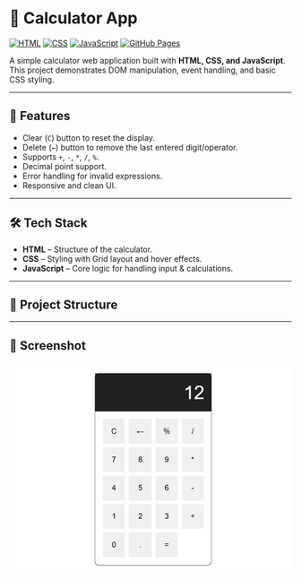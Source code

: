 # 🧮 Calculator App

[![HTML](https://img.shields.io/badge/HTML-5-orange)](https://developer.mozilla.org/en-US/docs/Web/HTML)
[![CSS](https://img.shields.io/badge/CSS-3-blue)](https://developer.mozilla.org/en-US/docs/Web/CSS)
[![JavaScript](https://img.shields.io/badge/JavaScript-ES6-yellow)](https://developer.mozilla.org/en-US/docs/Web/JavaScript)
[![GitHub Pages](https://img.shields.io/badge/Live-Demo-brightgreen)](https://your-username.github.io/calculator-app/)

A simple calculator web application built with **HTML, CSS, and JavaScript**.  
This project demonstrates DOM manipulation, event handling, and basic CSS styling.

---

## 🚀 Features
- Clear (`C`) button to reset the display.
- Delete (`←`) button to remove the last entered digit/operator.
- Supports `+`, `-`, `*`, `/`, `%`.
- Decimal point support.
- Error handling for invalid expressions.
- Responsive and clean UI.

---

## 🛠️ Tech Stack
- **HTML** – Structure of the calculator.
- **CSS** – Styling with Grid layout and hover effects.
- **JavaScript** – Core logic for handling input & calculations.

---

## 📂 Project Structure


---

## 📸 Screenshot
![Calculator Screenshot](calculator_screenshot.png)
